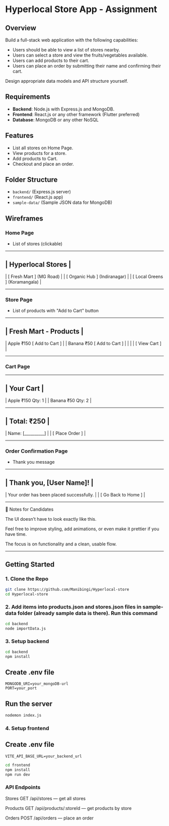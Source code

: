 # Hyperlocal Store App - Assignment

## Overview

Build a full-stack web application with the following capabilities:

- Users should be able to view a list of stores nearby.
- Users can select a store and view the fruits/vegetables available.
- Users can add products to their cart.
- Users can place an order by submitting their name and confirming their cart.

Design appropriate data models and API structure yourself.

## Requirements

- **Backend**: Node.js with Express.js and MongoDB.
- **Frontend**: React.js or any other framework (Flutter preferred)
- **Database**: MongoDB or any other NoSQL

## Features

- List all stores on Home Page.
- View products for a store.
- Add products to Cart.
- Checkout and place an order.

## Folder Structure

- `backend/` (Express.js server)
- `frontend/` (React.js app)
- `sample-data/` (Sample JSON data for MongoDB)

## Wireframes

### Home Page

- List of stores (clickable)

---

## | Hyperlocal Stores |

| [ Fresh Mart ] (MG Road) |
| [ Organic Hub ] (Indiranagar) |
| [ Local Greens ] (Koramangala) |

---

### Store Page

- List of products with "Add to Cart" button

---

## | Fresh Mart - Products |

| Apple ₹150 [ Add to Cart ] |
| Banana ₹50 [ Add to Cart ] |
| |
| [ View Cart ] |

---

### Cart Page

---

## | Your Cart |

| Apple ₹150 Qty: 1 |
| Banana ₹50 Qty: 2 |

---

## | Total: ₹250 |

| Name: [__________] |
| [ Place Order ] |

---

### Order Confirmation Page

- Thank you message

---

## | Thank you, [User Name]! |

| Your order has been placed successfully. |
| [ Go Back to Home ] |

---

📌 Notes for Candidates

The UI doesn’t have to look exactly like this.

Feel free to improve styling, add animations, or even make it prettier if you have time.

The focus is on functionality and a clean, usable flow.

---

## Getting Started

### 1. Clone the Repo

```bash
git clone https://github.com/Manibingi/Hyperlocal-store
cd Hyperlocal-store
```

### 2. Add items into products.json and stores.json files in sample-data folder (already sample data is there). Run this command

```bash
cd backend
node importData.js
```

### 3. Setup backend

```bash
cd backend
npm install
```

## Create .env file

```env
MONGODB_URI=your_mongoDB-url
PORT=your_port
```

## Run the server

```bash
nodemon index.js
```

### 4. Setup frontend

## Create .env file

```env
VITE_API_BASE_URL=your_backend_url
```

```bash
cd frontend
npm install
npm run dev
```

### API Endpoints

Stores
GET /api/stores — get all stores

Products
GET /api/products/:storeId — get products by store

Orders
POST /api/orders — place an order
